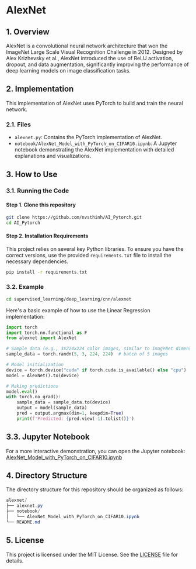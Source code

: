 # AlexNet

## 1. Overview
AlexNet is a convolutional neural network architecture that won the ImageNet Large Scale Visual Recognition Challenge in 2012. Designed by Alex Krizhevsky et al., AlexNet introduced the use of ReLU activation, dropout, and data augmentation, significantly improving the performance of deep learning models on image classification tasks.

## 2. Implementation
This implementation of AlexNet uses PyTorch to build and train the neural network.

### 2.1. Files
- `alexnet.py`: Contains the PyTorch implementation of AlexNet.
- `notebook/AlexNet_Model_with_PyTorch_on_CIFAR10.ipynb`: A Jupyter notebook demonstrating the AlexNet implementation with detailed explanations and visualizations.

## 3. How to Use
### 3.1. Running the Code
#### Step 1. Clone this repository
```bash
git clone https://github.com/nvsthinh/AI_Pytorch.git
cd AI_Pytorch
```
#### Step 2. Installation Requirements
This project relies on several key Python libraries. To ensure you have the correct versions, use the provided `requirements.txt` file to install the necessary dependencies.
```bash
pip install -r requirements.txt
```

### 3.2. Example
```bash
cd supervised_learning/deep_learning/cnn/alexnet
```
Here's a basic example of how to use the Linear Regression implementation:
```python
import torch
import torch.nn.functional as F
from alexnet import AlexNet

# Sample data (e.g., 3x224x224 color images, similar to ImageNet dimensions)
sample_data = torch.randn(5, 3, 224, 224)  # batch of 5 images

# Model initialization
device = torch.device("cuda" if torch.cuda.is_available() else "cpu")
model = AlexNet().to(device)

# Making predictions
model.eval()
with torch.no_grad():
    sample_data = sample_data.to(device)
    output = model(sample_data)
    pred = output.argmax(dim=1, keepdim=True)
    print(f'Predicted: {pred.view(-1).tolist()}')
```
## 3.3. Jupyter Notebook
For a more interactive demonstration, you can open the Jupyter notebook: [AlexNet_Model_with_PyTorch_on_CIFAR10.ipynb](https://github.com/nvsthinh/AI_Pytorch/blob/main/supervised_learning/deep_learning/cnn/alexnet/notebook/AlexNet_Model_with_PyTorch_on_CIFAR10.ipynb)

## 4. Directory Structure
The directory structure for this repository should be organized as follows:
```csharp
alexnet/
├── alexnet.py
├── notebook/
│   └── AlexNet_Model_with_PyTorch_on_CIFAR10.ipynb
└── README.md
```

## 5. License
This project is licensed under the MIT License. See the [LICENSE](https://github.com/nvsthinh/AI_Pytorch/blob/main/LICENSE) file for details.
